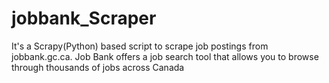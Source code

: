 # jobbank_Scraper
It's a Scrapy(Python) based script to scrape job postings from jobbank.gc.ca. Job Bank offers a job search tool that allows you to browse through thousands of jobs across Canada
